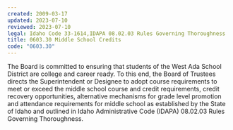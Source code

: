 ```yaml
---
created: 2009-03-17
updated: 2023-07-10
reviewed: 2023-07-10
legal: Idaho Code 33-1614,IDAPA 08.02.03 Rules Governing Thoroughness
title: 0603.30 Middle School Credits
code: "0603.30"
---
```


The Board is committed to ensuring that students of the West Ada School District are college and career ready. To this end, the Board of Trustees directs the Superintendent or Designee to adopt course requirements to meet or exceed the middle school course and credit requirements, credit recovery opportunities, alternative mechanisms for grade level promotion and attendance requirements for middle school as established by the State of Idaho and outlined in Idaho Administrative Code (IDAPA) 08.02.03 Rules Governing Thoroughness.
